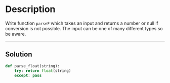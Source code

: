 # Description

Write function `parseF` which takes an input and returns a number or null if conversion is not possible. The input can be one of many different types so be aware.

---

## Solution

```py
def parse_float(string):
    try: return float(string)
    except: pass
```
